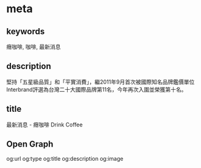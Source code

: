 # meta

## keywords
癮咖啡, 咖啡, 最新消息

## description
堅持「五星級品質」和「平實消費」，繼2011年9月首次被國際知名品牌鑑價單位Interbrand評選為台灣二十大國際品牌第11名，今年再次入圍並榮獲第十名。

## title
最新消息 - 癮咖啡 Drink Coffee

## Open Graph
og:url
og:type
og:title
og:description
og:image

